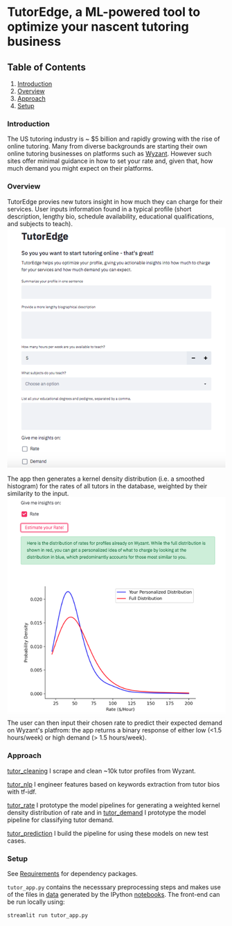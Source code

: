 # TutorEdge, a ML-powered tool to optimize your nascent tutoring business

## Table of Contents

1. [Introduction](#Introduction)
2. [Overview](#Overview)
3. [Approach](#Approach)
4. [Setup](#Setup)


### Introduction
The US tutoring industry is ~ $5 billion and rapidly growing with the rise of online tutoring. Many from diverse backgrounds are starting their own online tutoring businesses on platforms such as [Wyzant](https://www.wyzant.com/). However such sites offer minimal guidance in how to set your rate and, given that, how much demand you might expect on their platforms.

### Overview
TutorEdge provies new tutors insight in how much they can charge for their services. User inputs information found in a typical profile (short description, lengthy bio, schedule availability, educational qualifications, and subjects to teach). 
![Input page](https://github.com/vijayoct27/tutor_prediction/blob/master/notebook/homepage.png)

The app then generates a kernel density distribution (i.e. a smoothed histogram) for the rates of all tutors in the database, weighted by their similarity to the input. 
![Rate prediction](https://github.com/vijayoct27/tutor_prediction/blob/master/notebook/rate.png)
The user can then input their chosen rate to predict their expected demand on Wyzant's platfrom: the app returns a binary response of either low (<1.5 hours/week) or high demand (> 1.5 hours/week).

### Approach
[tutor_cleaning](https://nbviewer.jupyter.org/github/vijayoct27/tutor_prediction/blob/master/tutor_cleaning.ipynb) I scrape and clean ~10k tutor profiles from Wyzant.

[tutor_nlp](https://nbviewer.jupyter.org/github/vijayoct27/tutor_prediction/blob/master/tutor_nlp.ipynb) I engineer features based on keywords extraction from tutor bios with tf-idf.

[tutor_rate](https://nbviewer.jupyter.org/github/vijayoct27/tutor_prediction/blob/master/tutor_rate.ipynb) I prototype the model pipelines for generating a weighted kernel density distribution of rate and in [tutor_demand](https://nbviewer.jupyter.org/github/vijayoct27/tutor_prediction/blob/master/tutor_demand.ipynb) I prototype the model pipeline for classifying tutor demand. 


[tutor_prediction](https://nbviewer.jupyter.org/github/vijayoct27/tutor_prediction/blob/master/tutor_prediction.ipynb) I build the pipeline for using these models on new test cases. 

### Setup

See [Requirements](https://github.com/vijayoct27/tutor_prediction/blob/master/requirements.txt) for dependency packages.

`tutor_app.py` contains the necesssary preprocessing steps and makes use of the files in [data](https://github.com/vijayoct27/tutor_prediction/tree/master/data) generated by the IPython [notebooks](https://github.com/vijayoct27/tutor_prediction/tree/master/notebook).
The front-end can be run locally using:
```bash
streamlit run tutor_app.py
```
